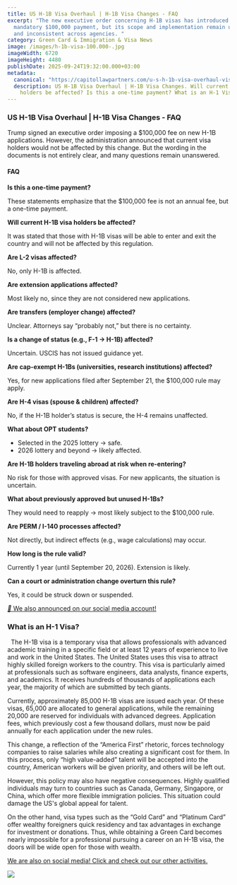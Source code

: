 ```yaml
---
title: US H-1B Visa Overhaul | H-1B Visa Changes - FAQ
excerpt: "The new executive order concerning H-1B visas has introduced a
  mandatory $100,000 payment, but its scope and implementation remain unclear
  and inconsistent across agencies. "
category: Green Card & Immigration & Visa News
image: /images/h-1b-visa-100.000-.jpg
imageWidth: 6720
imageHeight: 4480
publishDate: 2025-09-24T19:32:00.000+03:00
metadata:
  canonical: "https://capitollawpartners.com/u-s-h-1b-visa-overhaul-visa-changes-faq "
  description: US H-1B Visa Overhaul | H-1B Visa Changes. Will current H-1B visa
    holders be affected? Is this a one-time payment? What is an H-1 Visa?..
---
```

### US H-1B Visa Overhaul | H-1B Visa Changes - FAQ

Trump signed an executive order imposing a $100,000 fee on new H-1B applications. However, the administration announced that current visa holders would not be affected by this change. But the wording in the documents is not entirely clear, and many questions remain unanswered. 

#### FAQ

**Is this a one-time payment?** 

These statements emphasize that the $100,000 fee is not an annual fee, but a one-time payment. 

**Will current H-1B visa holders be affected?** 

It was stated that those with H-1B visas will be able to enter and exit the country and will not be affected by this regulation. 

**Are L-2 visas affected?** 

 No, only H-1B is affected. 

**Are extension applications affected?** 

 Most likely no, since they are not considered new applications. 

**Are transfers (employer change) affected?** 

 Unclear. Attorneys say “probably not,” but there is no certainty. 

**Is a change of status (e.g., F-1 → H-1B) affected?** 

 Uncertain. USCIS has not issued guidance yet. 

**Are cap-exempt H-1Bs (universities, research institutions) affected?** 

 Yes, for new applications filed after September 21, the $100,000 rule may apply. 

**Are H-4 visas (spouse & children) affected?** 

 No, if the H-1B holder’s status is secure, the H-4 remains unaffected. 

**What about OPT students?** 

* Selected in the 2025 lottery → safe. 
* 2026 lottery and beyond → likely affected. 

**Are H-1B holders traveling abroad at risk when re-entering?** 

 No risk for those with approved visas. For new applicants, the situation is uncertain. 

**What about previously approved but unused H-1Bs?** 

 They would need to reapply → most likely subject to the $100,000 rule. 

**Are PERM / I-140 processes affected?** 

 Not directly, but indirect effects (e.g., wage calculations) may occur. 

**How long is the rule valid?** 

 Currently 1 year (until September 20, 2026). Extension is likely. 

**Can a court or administration change overturn this rule?** 

 Yes, it could be struck down or suspended. 



[*🔗* We also announced on our social media account!](https://www.instagram.com/p/DO-Wp-vDgFW/?img_index=1)



### What is an H-1 Visa?  

  The H-1B visa is a temporary visa that allows professionals with advanced academic training in a specific field or at least 12 years of experience to live and work in the United States. The United States uses this visa to attract highly skilled foreign workers to the country. This visa is particularly aimed at professionals such as software engineers, data analysts, finance experts, and academics. It receives hundreds of thousands of applications each year, the majority of which are submitted by tech giants.   

Currently, approximately 85,000 H-1B visas are issued each year. Of these visas, 65,000 are allocated to general applications, while the remaining 20,000 are reserved for individuals with advanced degrees. Application fees, which previously cost a few thousand dollars, must now be paid annually for each application under the new rules. 

This change, a reflection of the “America First” rhetoric, forces technology companies to raise salaries while also creating a significant cost for them. In this process, only “high value-added” talent will be accepted into the country, American workers will be given priority, and others will be left out. 

However, this policy may also have negative consequences. Highly qualified individuals may turn to countries such as Canada, Germany, Singapore, or China, which offer more flexible immigration policies. This situation could damage the US's global appeal for talent. 

On the other hand, visa types such as the “Gold Card” and “Platinum Card” offer wealthy foreigners quick residency and tax advantages in exchange for investment or donations. Thus, while obtaining a Green Card becomes nearly impossible for a professional pursuing a career on an H-1B visa, the doors will be wide open for those with wealth.

[We are also on social media! Click and check out our other activities.](https://www.instagram.com/capitollawpartners/)

![](/images/43ff11f8-bfc3-40f3-a65e-da5d9e294acf.jpeg)

[](https://www.instagram.com/capitollawpartners/)
